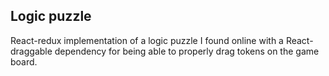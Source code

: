 ## Logic puzzle

React-redux implementation of a logic puzzle I found online with a React-draggable dependency for being able to properly drag tokens on the game board. 
